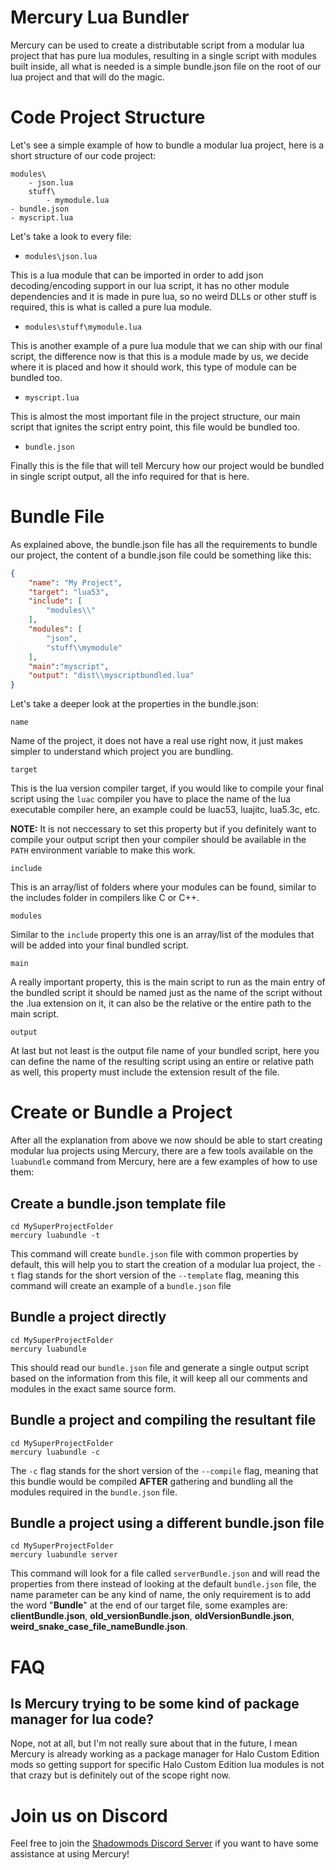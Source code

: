 # Mercury Lua Bundler

Mercury can be used to create a distributable script from a modular lua project that has pure lua
modules, resulting in a single script with modules built inside, all what is needed is a simple
bundle.json file on the root of our lua project and that will do the magic.

# Code Project Structure

Let's see a simple example of how to bundle a modular lua project, here is a short structure of
our code project:

```
modules\
    - json.lua
    stuff\
        - mymodule.lua
- bundle.json
- myscript.lua
```

Let's take a look to every file:

 - `modules\json.lua`

This is a lua module that can be imported in order to add json decoding/encoding support in our lua
script, it has no other module dependencies and it is made in pure lua, so no weird DLLs or other
stuff is required, this is what is called a pure lua module.

- `modules\stuff\mymodule.lua`

This is another example of a pure lua module that we can ship with our final script, the difference
now is that this is a module made by us, we decide where it is placed and how it should work, this
type of module can be bundled too.

-  `myscript.lua`

This is almost the most important file in the project structure, our main script
that ignites the script entry point, this file would be bundled too.

- `bundle.json`

Finally this is the file that will tell Mercury how our project would be bundled in single script
output, all the info required for that is here.

# Bundle File

As explained above, the bundle.json file has all the requirements to bundle our project, the content
of a bundle.json file could be something like this:

```json
{
    "name": "My Project",
    "target": "lua53",
    "include": [
        "modules\\"
    ],
    "modules": [
        "json",
        "stuff\\mymodule"
    ],
    "main":"myscript",
    "output": "dist\\myscriptbundled.lua"
}
```

Let's take a deeper look at the properties in the bundle.json:

`name`

Name of the project, it does not have a real use right now, it just makes simpler to understand
which project you are bundling.

`target`

This is the lua version compiler target, if you would like to compile your final script using the
`luac` compiler you have to place the name of the lua executable compiler here, an example could be
luac53, luajitc, lua5.3c, etc.

**NOTE:** It is not neccessary to set this property but if you definitely want to compile your
output script then your compiler should be available in the `PATH` environment variable to make this
work.

`include`

This is an array/list of folders where your modules can be found, similar to the includes folder
in compilers like C or C++.

`modules`

Similar to the `include` property this one is an array/list of the modules that will be added into
your final bundled script.

`main`

A really important property, this is the main script to run as the main entry of the bundled script
it should be named just as the name of the script without the .lua extension on it, it can also be
the relative or the entire path to the main script.

`output` 

At last but not least is the output file name of your bundled script, here you can define the name
of the resulting script using an entire or relative path as well, this property must include the
extension result of the file.

# Create or Bundle a Project

After all the explanation from above we now should be able to start creating modular lua projects
using Mercury, there are a few tools available on the `luabundle` command from Mercury, here are
a few examples of how to use them:

## Create a bundle.json template file
```
cd MySuperProjectFolder
mercury luabundle -t
```
This command will create `bundle.json` file with common properties by default, this will help you to start the creation of a modular lua project, the `-t` flag stands for the short version of the `--template` flag, meaning this command will create an example of a `bundle.json` file

## Bundle a project directly
```
cd MySuperProjectFolder
mercury luabundle
```
This should read our `bundle.json` file and generate a single output script based on the information
from this file, it will keep all our comments and modules in the exact same source form.

## Bundle a project and compiling the resultant file
```
cd MySuperProjectFolder
mercury luabundle -c
```
The `-c` flag stands for the short version of the `--compile` flag, meaning that this bundle would
be compiled **AFTER** gathering and bundling all the modules required in the `bundle.json` file.


## Bundle a project using a different bundle.json file
```
cd MySuperProjectFolder
mercury luabundle server
```
This command will look for a file called `serverBundle.json` and will read the properties from there
instead of looking at the default `bundle.json` file, the name parameter can be any kind of name,
the only requirement is to add the word "**Bundle**" at the end of our target file, some examples are:
**clientBundle.json**, **old_versionBundle.json**, **oldVersionBundle.json**,
**weird_snake_case_file_nameBundle.json**.

# FAQ

## Is Mercury trying to be some kind of package manager for lua code?

Nope, not at all, but I'm not really sure about that in the future, I mean Mercury is already
working as a package manager for Halo Custom Edition mods so getting support for specific
Halo Custom Edition lua modules is not that crazy but is definitely out of the scope right now.

# Join us on Discord
Feel free to join the [Shadowmods Discord Server](https://discord.shadowmods.net) if you want to
have some assistance at using Mercury! 